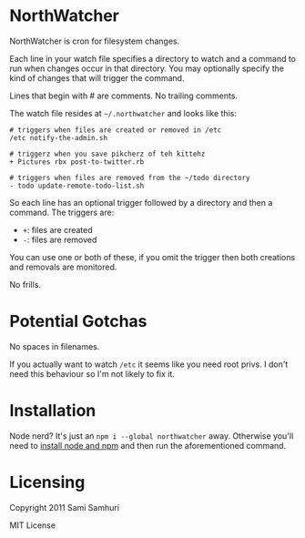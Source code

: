 NorthWatcher
============

NorthWatcher is cron for filesystem changes.

Each line in your watch file specifies a directory to watch and a command to run when changes occur in that directory. You may optionally specify the kind of changes that will trigger the command.

Lines that begin with # are comments. No trailing comments.

The watch file resides at `~/.northwatcher` and looks like this:

    # triggers when files are created or removed in /etc
    /etc notify-the-admin.sh
    
    # triggerz when you save pikcherz of teh kittehz
    + Pictures rbx post-to-twitter.rb
    
    # triggers when files are removed from the ~/todo directory
    - todo update-remote-todo-list.sh

So each line has an optional trigger followed by a directory and then a command. The triggers are:

  * `+`: files are created
  * `-`: files are removed

You can use one or both of these, if you omit the trigger then both creations and removals are monitored.

No frills.

Potential Gotchas
=================

No spaces in filenames.

If you actually want to watch `/etc` it seems like you need root privs. I don't need this behaviour so I'm not likely to fix it.

Installation
============

Node nerd? It's just an `npm i --global northwatcher` away. Otherwise you'll need to [install node and npm](https://gist.github.com/579814) and then run the aforementioned command.

Licensing
=========

Copyright 2011 Sami Samhuri

MIT License
